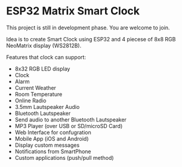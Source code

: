 # ESP32 Matrix Smart Clock

This project is still in development phase. You are welcome to join.

Idea is to create Smart Clock using ESP32 and 4 piecese of 8x8 RGB NeoMatrix display (WS2812B).

Features that clock can support:
- 8x32 RGB LED display
- Clock
- Alarm
- Current Weather
- Room Temperature
- Online Radio
- 3.5mm Lautspeaker Audio
- Bluetooth Lautspeaker
- Send audio to another Bluetooth Lautspeaker
- MP3 Player (over USB or SD/microSD Card)
- Web Interface for confugration
- Mobile App (iOS and Android)
- Display custom messages
- Notifications from SmartPhone
- Custom applications (push/pull method)
